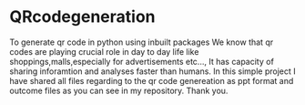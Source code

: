 # QRcodegeneration
To generate qr code in python using inbuilt packages
We know that qr codes are playing crucial role in day to day life like shoppings,malls,especially for advertisements etc...,
It has capacity of sharing inforamtion and analyses faster than humans.
In this simple project I have shared all files regarding to the qr code genereation as ppt format and outcome files as you can see in my repository.
Thank you.

